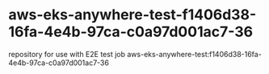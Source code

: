 # aws-eks-anywhere-test-f1406d38-16fa-4e4b-97ca-c0a97d001ac7-36
repository for use with E2E test job aws-eks-anywhere-test:f1406d38-16fa-4e4b-97ca-c0a97d001ac7-36
